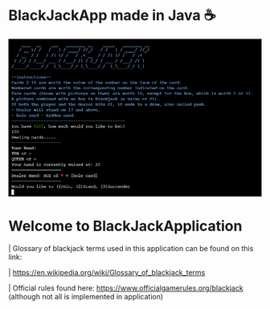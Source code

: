 # BlackJackApp made in Java ☕
![Alt text](demo.png)


# Welcome to BlackJackApplication

| Glossary of blackjack terms used in this application can be found on this link:

| https://en.wikipedia.org/wiki/Glossary_of_blackjack_terms

| Official rules found here: https://www.officialgamerules.org/blackjack (although not all is implemented in application)
